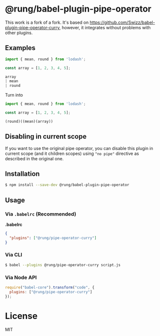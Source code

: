 # @rung/babel-plugin-pipe-operator

This work is a fork of a fork. It's based on https://github.com/Swizz/babel-plugin-pipe-operator-curry,
however, it integrates without problems with other plugins.

## Examples

```javascript
import { mean, round } from 'lodash';

const array = [1, 2, 3, 4, 5];

array
| mean
| round
```

Turn into

```javascript
import { mean, round } from 'lodash';

const array = [1, 2, 3, 4, 5];

(round)((mean)(array))
```

## Disabling in current scope

If you want to use the original pipe operator, you can disable this plugin in current scope (and it children scopes) using `"no pipe"` directive as described in the original one.

## Installation

```sh
$ npm install --save-dev @rung/babel-plugin-pipe-operator
```

## Usage

### Via `.babelrc` (Recommended)

**.babelrc**

```json
{
  "plugins": ["@rung/pipe-operator-curry"]
}
```

### Via CLI

```sh
$ babel --plugins @rung/pipe-operator-curry script.js
```

### Via Node API

```javascript
require("babel-core").transform("code", {
  plugins: ["@rung/pipe-operator-curry"]
});
```

# License

MIT
